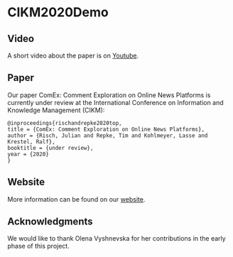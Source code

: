 # CIKM2020Demo

## Video
A short video about the paper is on [Youtube](https://www.youtube.com/watch?v=a_ZIdJgOi6k).

## Paper
Our paper ComEx: Comment Exploration on Online News Platforms is currently under review at the International Conference on Information and Knowledge Management (CIKM):

    @inproceedings{rischandrepke2020top,
    title = {ComEx: Comment Exploration on Online News Platforms},
    author = {Risch, Julian and Repke, Tim and Kohlmeyer, Lasse and Krestel, Ralf},
    booktitle = {under review},
    year = {2020}
    }

## Website
More information can be found on our [website](https://hpi.de/naumann/s/comex).

## Acknowledgments
We would like to thank Olena Vyshnevska for her contributions in the early phase of this project.
